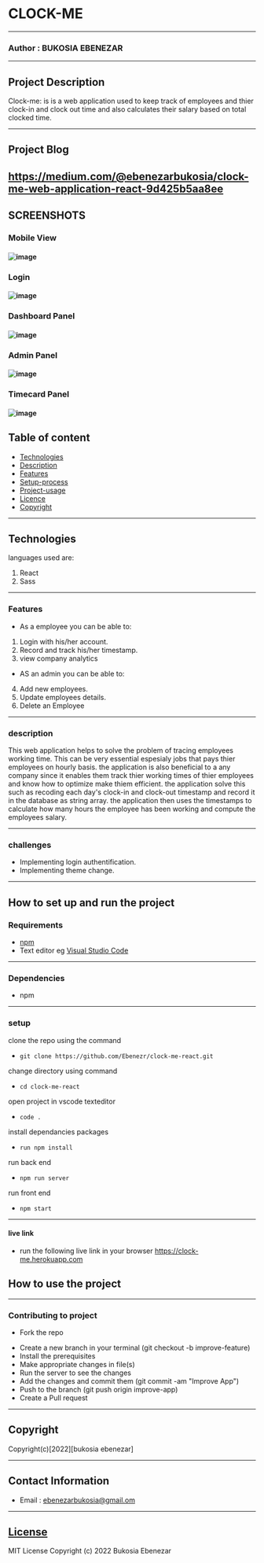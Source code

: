 # CLOCK-ME

---

### Author : BUKOSIA EBENEZAR

---

## Project Description

Clock-me: is is a web application used to keep track of employees and thier clock-in and clock out time and also calculates their salary based on total clocked time.

---
## Project Blog

https://medium.com/@ebenezarbukosia/clock-me-web-application-react-9d425b5aa8ee
---

## SCREENSHOTS

### Mobile View

#### ![image](./src/components/assets/images/mobile.png)

### Login

#### ![image](./src/components/assets/images/loginpanel.png)

### Dashboard Panel

#### ![image](./src/components/assets/images/dashboard.png)

### Admin Panel

#### ![image](./src/components/assets/images/adminpanel.png)

### Timecard Panel

#### ![image](./src/components/assets/images/timecard.png)

## Table of content

- [Technologies](#description)
- [Description](#description)
- [Features](#features)
- [Setup-process](#setup_process)
- [Project-usage](#project-usage)
- [Licence](#licence)
- [Copyright](#copyright)

---

## Technologies

languages used are:

1. React
2. Sass

---

### Features

- As a employee you can be able to:

1. Login with his/her account.
2. Record and track his/her timestamp.
3. view company analytics

- AS an admin you can be able to:

4. Add new employees.
5. Update employees details.
6. Delete an Employee

---

### description

This web application helps to solve the problem of tracing employees working time. This can be very essential espesialy jobs that pays thier employees on hourly basis.
the application is also beneficial to a any company since it enables them track thier working times of thier employees and know how to optimize make thiem efficient.
the application solve this such as recoding each day's clock-in and clock-out timestamp and record it in the database as string array. the application then uses the timestamps to calculate how many hours the employee has been working and compute the employees salary.

---

### challenges

- Implementing login authentification.
- Implementing theme change.

---

## How to set up and run the project

### Requirements

- [npm](https://www.npmjs.com/)
- Text editor eg [Visual Studio Code](https://code.visualstudio.com/download)

---

### Dependencies

- npm

---

### setup

clone the repo using the command

- `git clone https://github.com/Ebenezr/clock-me-react.git`

change directory using command

- `cd clock-me-react`

open project in vscode texteditor

- `code .`

install dependancies packages

- `run npm install`

run back end

- `npm run server`

run front end

- `npm start`

---

#### live link

- run the following live link in your browser https://clock-me.herokuapp.com

## How to use the project

---

### Contributing to project

- Fork the repo

* Create a new branch in your terminal (git checkout -b improve-feature)
* Install the prerequisites
* Make appropriate changes in file(s)
* Run the server to see the changes
* Add the changes and commit them (git commit -am "Improve App")
* Push to the branch (git push origin improve-app)
* Create a Pull request

---

## Copyright

Copyright(c)[2022][bukosia ebenezar]

---

## Contact Information

- Email : ebenezarbukosia@gmail.om

---

## [License](LICENSE)

MIT License
Copyright (c) 2022 Bukosia Ebenezar
